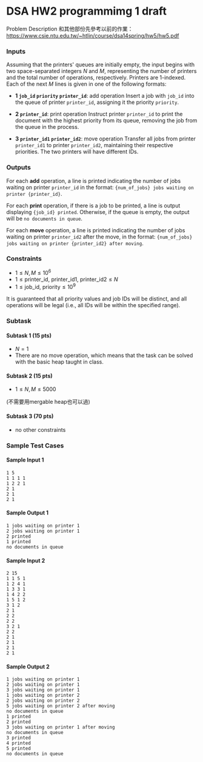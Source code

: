 # DSA HW2 programmimg 1 draft

Problem Description 和其他部份先參考以前的作業：
https://www.csie.ntu.edu.tw/~htlin/course/dsa14spring/hw5/hw5.pdf

### Inputs

Assuming that the printers' queues are initially empty, the input begins with two space-separated integers $N$ and $M$, representing the number of printers and the total number of operations, respectively. Printers are 1-indexed. Each of the next $M$ lines is given in one of the following formats:

- **1 `job_id` `priority` `printer_id`**: add operation
Insert a job with `job_id` into the queue of printer `printer_id`, assigning it the priority `priority`.

- **2 `printer_id`**: print operation
Instruct printer `printer_id` to print the document with the highest priority from its queue, removing the job from the queue in the process.

- **3 `printer_id1` `printer_id2`**: move operation
Transfer all jobs from printer `printer_id1` to printer `printer_id2`, maintaining their respective priorities. The two printers will have different IDs.

### Outputs

For each **add** operation, a line is printed indicating the number of jobs waiting on printer `printer_id` in the format: `{num_of_jobs} jobs waiting on printer {printer_id}`.

For each **print** operation, if there is a job to be printed, a line is output displaying `{job_id} printed`. Otherwise, if the queue is empty, the output will be `no documents in queue`.

For each **move** operation, a line is printed indicating the number of jobs waiting on printer `printer_id2` after the move, in the format: `{num_of_jobs} jobs waiting on printer {printer_id2} after moving`.

### Constraints

- $1\le N,M\le 10^6$
- $1\le\text{printer_id, printer_id1, printer_id2}\le N$
- $1\le\text{job_id, priority}\le 10^9$

It is guaranteed that all priority values and job IDs will be distinct, and all operations will be legal (i.e., all IDs will be within the specified range).

### Subtask 

#### Subtask 1 (15 pts)

- $N=1$
- There are no move operation, which means that the task can be solved with the basic heap taught in class. 

#### Subtask 2 (15 pts)

- $1\le N,M\le 5000$

(不需要用mergable heap也可以過)

#### Subtask 3 (70 pts)

- no other constraints

### Sample Test Cases

#### Sample Input 1

```
1 5
1 1 1 1
1 2 2 1
2 1
2 1
2 1
```

#### Sample Output 1

```
1 jobs waiting on printer 1
2 jobs waiting on printer 1
2 printed
1 printed
no documents in queue
```

#### Sample Input 2

```
2 15
1 1 5 1
1 2 4 1
1 3 3 1
1 4 2 2
1 5 1 2
3 1 2
2 1
2 2
2 2
3 2 1
2 2
2 1
2 1
2 1
2 1
```

#### Sample Output 2

```
1 jobs waiting on printer 1
2 jobs waiting on printer 1
3 jobs waiting on printer 1
1 jobs waiting on printer 2
2 jobs waiting on printer 2
5 jobs waiting on printer 2 after moving
no documents in queue
1 printed
2 printed
3 jobs waiting on printer 1 after moving
no documents in queue
3 printed
4 printed
5 printed
no documents in queue
```
